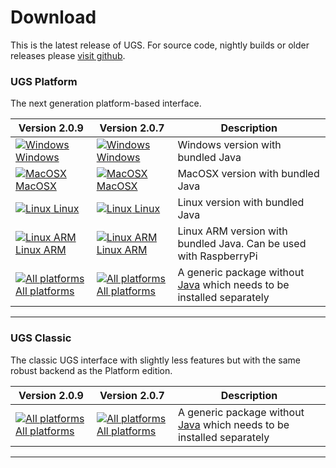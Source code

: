 # Download

This is the latest release of UGS. For source code, nightly builds or older releases please [visit github](https://github.com/winder/Universal-G-Code-Sender).

### UGS Platform
The next generation platform-based interface.

| Version 2.0.9 | Version 2.0.7  | Description |
| ---------------- | ----------- | ----------- |
| [![Windows](../img/common/os_windows.png) Windows](https://ugs.jfrog.io/ugs/UGS/v2.0.9/ugs-platform-app-win.zip)         | [![Windows](../img/common/os_windows.png) Windows](https://ugs.jfrog.io/ugs/UGS/v2.0.7/ugs-platform-app-win.zip)         | Windows version with bundled Java |
| [![MacOSX](../img/common/os_mac.png) MacOSX](https://ugs.jfrog.io/ugs/UGS/v2.0.9/ugs-platform-app-ios.dmg)               | [![MacOSX](../img/common/os_mac.png) MacOSX](https://ugs.jfrog.io/ugs/UGS/v2.0.7/ugs-platform-app-ios.dmg)               | MacOSX version with bundled Java |
| [![Linux](../img/common/os_linux.png) Linux](https://ugs.jfrog.io/ugs/UGS/v2.0.9/ugs-platform-app-linux.tar.gz)          | [![Linux](../img/common/os_linux.png) Linux](https://ugs.jfrog.io/ugs/UGS/v2.0.7/ugs-platform-app-linux.tar.gz)          | Linux version with bundled Java |
| [![Linux ARM](../img/common/os_linux_arm.png) Linux ARM](https://ugs.jfrog.io/ugs/UGS/v2.0.9/ugs-platform-app-pi.tar.gz) | [![Linux ARM](../img/common/os_linux_arm.png) Linux ARM](https://ugs.jfrog.io/ugs/UGS/v2.0.7/ugs-platform-app-pi.tar.gz) | Linux ARM version with bundled Java. Can be used with RaspberryPi |
| [![All platforms](../img/common/zip.png) All platforms](https://ugs.jfrog.io/ugs/UGS/v2.0.9/ugs-platform-app.zip)        | [![All platforms](../img/common/zip.png) All platforms](https://ugs.jfrog.io/ugs/UGS/v2.0.7/ugs-platform-app.zip)        | A generic package without [Java][java_link] which needs to be installed separately |

<hr/>

### UGS Classic
The classic UGS interface with slightly less features but with the same robust backend as the Platform edition.

| Version 2.0.9 | Version 2.0.7  | Description |
| ------- | ----------------- | ----------- |
| [![All platforms](../img/common/zip.png) All platforms](https://ugs.jfrog.io/ugs/UGS/v2.0.9/UniversalGcodeSender.zip) | [![All platforms](../img/common/zip.png) All platforms](https://ugs.jfrog.io/ugs/UGS/v2.0.7/UniversalGcodeSender.zip) | A generic package without [Java][java_link] which needs to be installed separately |

<hr/>

[java_link]: https://java.com/en/download/manual.jsp
